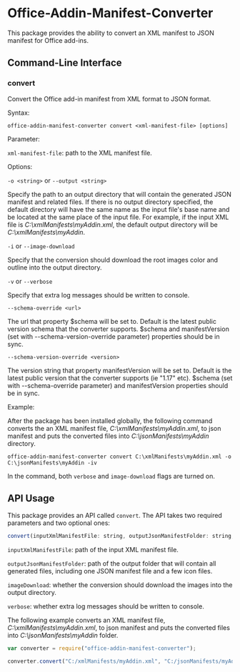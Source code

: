 # Office-Addin-Manifest-Converter

This package provides the ability to convert an XML manifest to JSON manifest for Office add-ins. 

## Command-Line Interface

### convert

Convert the Office add-in manifest from XML format to JSON format.

Syntax:

`office-addin-manifest-converter convert <xml-manifest-file> [options]`

Parameter:

`xml-manifest-file`: path to the XML manifest file.

Options:

`-o <string>` or `--output <string>`

Specify the path to an output directory that will contain the generated JSON manifest and related files. If there is no output directory specified, the default directory will have the same name as the input file's base name and be located at the same place of the input file. For example, if the input XML file is _C:\xmlManifests\myAddin.xml_, the default output directory will be _C:\xmlManifests\myAddin_.

`-i` or `--image-download`

Specify that the conversion should download the root images color and outline into the output directory.

`-v` or `--verbose`

Specify that extra log messages should be written to console.

`--schema-override <url>`

The url that property $schema will be set to. Default is the latest public version schema that the converter supports. $schema and manifestVersion (set with --schema-version-override parameter) properties should be in sync.

`--schema-version-override <version>`

The version string that property manifestVersion will be set to. Default is the latest public version that the converter supports (ie \"1.17\" etc). $schema (set with --schema-override parameter) and manifestVersion properties should be in sync.

Example:

After the package has been installed globally, the following command converts the an XML manifest file, _C:\xmlManifests\myAddin.xml_, to json manifest and puts the converted files into _C:\jsonManifests\myAddin_ directory.

`office-addin-manifest-converter convert C:\xmlManifests\myAddin.xml -o C:\jsonManifests\myAddin -iv`

In the command, both `verbose` and `image-download` flags are turned on.


## API Usage

This package provides an API called `convert`. The API takes two required parameters and two optional ones:

```js
convert(inputXmlManifestFile: string, outputJsonManifestFolder: string, imageDownload: boolean = false, verbose: boolean = false);
```

`inputXmlManifestFile`: path of the input XML manifest file. 

`outputJsonManifestFolder`: path of the output folder that will contain all generated files, including one JSON manifest file and a few icon files.

`imageDownload`: whether the conversion should download the images into the output directory.

`verbose`: whether extra log messages should be written to console.

The following example converts an XML manifest file, _C:\xmlManifests\myAddin.xml_, to json manifest and puts the converted files into _C:\jsonManifests\myAddin_ folder.

```js
var converter = require("office-addin-manifest-converter");

converter.convert("C:/xmlManifests/myAddin.xml", "C:/jsonManifests/myAddin", true, false);
```
